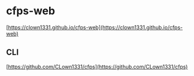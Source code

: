 # cfps-web

[https://clown1331.github.io/cfps-web](https://clown1331.github.io/cfps-web)


## CLI

[https://github.com/CLown1331/cfps](https://github.com/CLown1331/cfps)
